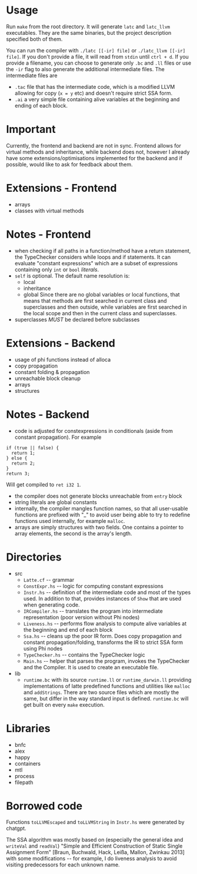 # Usage
Run `make` from the root directory. It will generate `latc` and `latc_llvm` executables. They are the same binaries, but the project description specified both of them.

You can run the compiler with `./latc [[-ir] file]` or `./latc_llvm [[-ir] file]`. If you don't provide a file, it will read from `stdin` until `ctrl + d`. If you provide a filename, you can choose to generate only `.bc` and `.ll` files or use the `-ir` flag to also generate the additional intermediate files. The intermediate files are

- `.tac` file that has the intermediate code, which is a modified LLVM allowing for copy (`x = y` etc) and doesn't require strict SSA form.
- `.ai` a very simple file containing alive variables at the beginning and ending of each block.

# Important
Currently, the frontend and backend are not in sync. Frontend allows for virtual methods and inheritance, while backend does not, however I already have some extensions/optimisations implemented for the backend and if possible, would like to ask for feedback about them.

# Extensions - Frontend
- arrays
- classes with virtual methods
# Notes - Frontend
- when checking if all paths in a function/method have a return statement, the TypeChecker considers while loops and if statements. It can evaluate "constant expressions" which are a subset of expressions containing only `int` or `bool` *literals*.
- `self` is optional. The default name resolution is:
  - local
  - inheritance
  - global
  Since there are no global variables or local functions, that means that methods are first searched in current class and superclasses and then outside, while variables are first searched in the local scope and then in the current class and superclasses.
- superclasses *MUST* be declared before subclasses
  
# Extensions - Backend
- usage of phi functions instead of alloca
- copy propagation
- constant folding & propagation
- unreachable block cleanup
- arrays
- structures
# Notes - Backend
- code is adjusted for constexpressions in conditionals (aside from constant propagation). For example
```
if (true || false) {
  return 1;
} else {
  return 2;
}
return 3;
```
Will get compiled to `ret i32 1`.

- the compiler does not generate blocks unreachable from `entry` block
- string literals are global constants
- internally, the compiler mangles function names, so that all user-usable functions are prefixed with "_" to avoid user being able to try to redefine functions used internally, for example `malloc`.
- arrays are simply structures with two fields. One contains a pointer to array elements, the second is the array's length.

# Directories
* src
    *  `Latte.cf` -- grammar
    *  `ConstExpr.hs` -- logic for computing constant expressions
    *  `Instr.hs` -- definition of the intermediate code and most of the types used. In addition to that, provides instances of `Show` that are used when generating code.
    *  `IRCompiler.hs` -- translates the program into intermediate representation (poor version without Phi nodes)
    *  `Liveness.hs` -- performs flow analysis to compute alive variables at the beginning and end of each block
    *  `Ssa.hs` -- cleans up the poor IR form. Does copy propagation and constant propagation/folding, transforms the IR to strict SSA form using Phi nodes
    *  `TypeChecker.hs` -- contains the TypeChecker logic
    *  `Main.hs` -- helper that parses the program, invokes the TypeChecker and the Compiler. It is used to create an executable file.
* lib
  * `runtime.bc` with its source `runtime.ll` or `runtime_darwin.ll` providing implementations of latte predefined functions and utilities like `malloc` and `addStrings`. There are two source files which are mostly the same, but differ in the way standard input is defined. `runtime.bc` will get built on every `make` execution.

# Libraries
* bnfc
* alex
* happy
* containers
* mtl
* process
* filepath

# Borrowed code
Functions `toLLVMEscaped` and `toLLVMString` in `Instr.hs` were generated by chatgpt.

The SSA algorithm was mostly based on (especially the general idea and `writeVal` and `readVal`) "Simple and Efficient Construction of Static Single Assignment Form" [Braun, Buchwald, Hack, Leißa, Mallon, Zwinkau 2013] with some modifications -- for example, I do liveness analysis to avoid visiting predecessors for each unknown name.
